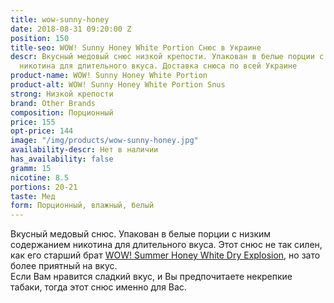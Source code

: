 ```yaml
---
title: wow-sunny-honey
date: 2018-08-31 09:20:00 Z
position: 150
title-seo: WOW! Sunny Honey White Portion Снюс в Украине
descr: Вкусный медовый снюс низкой крепости. Упакован в белые порции с низким содержанием
  никотина для длительного вкуса. Доставка снюса по всей Украине
product-name: WOW! Sunny Honey White Portion
product-alt: WOW! Sunny Honey White Portion Snus
strong: Низкой крепости
brand: Other Brands
composition: Порционный
price: 155
opt-price: 144
image: "/img/products/wow-sunny-honey.jpg"
availability-descr: Нет в наличии
has_availability: false
gramm: 15
nicotine: 8.5
portions: 20-21
taste: Мед
form: Порционный, влажный, белый
---
```


Вкусный медовый снюс. Упакован в белые порции с низким содержанием никотина для длительного вкуса. Этот снюс не так силен, как его старший брат [WOW! Summer Honey White Dry Explosion](/wow-summer-honey-white-dry-explosion), но зато более приятный на вкус.<br>
Если Вам нравится сладкий вкус, и Вы предпочитаете некрепкие табаки, тогда этот снюс именно для Вас.